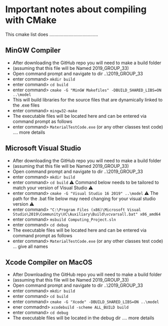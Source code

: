 # Important notes about compiling with CMake
This cmake list does ......................................
##    MinGW Compiler  
   * After downloading the GitHub repo you will need to make a build folder
   * (assuming that this file will be Named 2019_GROUP_33)
   * Open command prompt and navigate to dir ..\2019_GROUP_33
   * enter command> `mkdir build`
   * enter command> `cd build`
   * enter command> `cmake -G "MinGW Makefiles" -DBUILD_SHARED_LIBS=ON ..\model`
   * This will build libraries for the source files that are dynamically linked to the .exe files
   * enter command> `mingw32-make`
   * The executable files will be located here and can be entered via command prompt as follows
   * enter command> `MaterialTestCode.exe` (or any other classes test code) .... more details

##    Microsoft Visual Studio
   * After downloading the GitHub repo you will need to make a build folder
   * (assuming that this file will be Named 2019_GROUP_33)
   * Open command prompt and navigate to dir ..\2019_GROUP_33
   * enter command> `mkdir build`
   * enter command> `cd build`
   :warning: Command below needs to be tailored to match your version of Visual Studio :warning:
   * enter command> `cmake -G "Visual Studio 16 2019" ..\model` 
   :warning: The path for the .bat file below may need changing for your visual studio version  :warning:
   * enter command> `"C:\Program Files (x86)\Microsoft Visual Studio\2019\Community\VC\Auxiliary\Build\vcvarsall.bat" x86_amd64`
   * enter command> `msbuild Computing_Project.sln`
   * enter command> `cd debug`
   * The executable files will be located here and can be entered via command prompt as follows
   * enter command> `MaterialTestCode.exe` (or any other classes test code) ... give all names

## Xcode Compiler on MacOS
   * After Downloading the GitHub repo you will need to make a build folder
   * (assuming that this file will be Named 2019_GROUP_33)
   * Open command prompt and navigate to dir ..\2019_GROUP_33
   * enter command> `mkdir build`
   * enter command> `cd build`
   * enter command> `cmake -G "Xcode" -DBUILD_SHARED_LIBS=ON ..\model`
   * ener commadnd> `xcodebuild -scheme ALL_BUILD build`
   * enter command> `cd debug`
   * The executable files will be located in the debug dir .... more details
